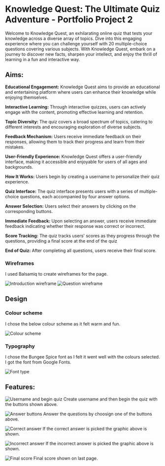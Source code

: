 # __Knowledge Quest: The Ultimate Quiz Adventure - Portfolio Project 2__
Welcome to Knowledge Quest, an exhilarating online quiz that tests your knowledge across a diverse array of topics. Dive into this engaging experience where you can challenge yourself with 20 multiple-choice questions covering various subjects. With Knowledge Quest, embark on a journey to discover new facts, sharpen your intellect, and enjoy the thrill of learning in a fun and interactive way. 

## **Aims:**

**Educational Engagement:** Knowledge Quest aims to provide an educational and entertaining platform where users can enhance their knowledge while enjoying themselves.

**Interactive Learning:** Through interactive quizzes, users can actively engage with the content, promoting effective learning and retention.

**Topic Diversity:** The quiz covers a broad spectrum of topics, catering to different interests and encouraging exploration of diverse subjects.

**Feedback Mechanism:** Users receive immediate feedback on their responses, allowing them to track their progress and learn from their mistakes.

**User-Friendly Experience:** Knowledge Quest offers a user-friendly interface, making it accessible and enjoyable for users of all ages and backgrounds.

**How It Works:** Users begin by creating a username to personalize their quiz experience.

**Quiz Interface:** The quiz interface presents users with a series of multiple-choice questions, each accompanied by four answer options.

**Answer Selection:** Users select their answers by clicking on the corresponding buttons.

**Immediate Feedback:** Upon selecting an answer, users receive immediate feedback indicating whether their response was correct or incorrect.

**Score Tracking:** The quiz tracks users' scores as they progress through the questions, providing a final score at the end of the quiz

**End of Quiz:** After completing all questions, users receive their final score.

### __Wireframes__

I used Balsamiq to create wireframes for the page.

![Introduction wireframe](assets/images/wireframe-introduction.png)    ![Question wireframe](assets/images/wireframe-question.png)

## **Design**


### __Colour scheme__

I chose the below colour scheme as it felt warm and fun.

![Colour scheme](assets/images/colour-scheme.png)

### __Typography__

I chose the Bungee Spice font as I felt it went well with the colours selected. I got the font from Google Fonts.

![Font type](assets/images/font-choice-readme.png)

## **Features:**

![Username and begin quiz](assets/images/features-1.png)
Create username and then begin the quiz with the buttons shown above.

![Answer buttons](assets/images/features-2.png)
Answer the questions by choosign one of the buttons above.

![Correct answer](assets/images/correct-answer-readme.png)
If the correct answer is picked the graphic above is shown.

![Incorrect answer](assets/images/incorrect-readme.png)
If the incorrect answer is picked the graphic above is shown.

![Final score](assets/images/final-score-readme.png)
Final score shown on last page.


